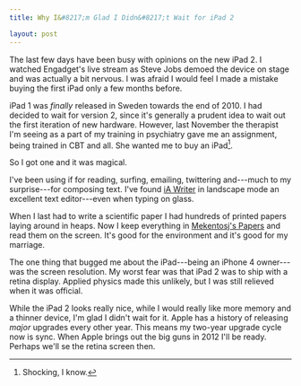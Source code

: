 ```yaml
---
title: Why I&#8217;m Glad I Didn&#8217;t Wait for iPad 2

layout: post
---
```


The last few days have been busy with opinions on the new iPad 2. I watched Engadget's live stream as Steve Jobs demoed the device on stage and was actually a bit nervous. I was afraid I would feel I made a mistake buying the first iPad only a few months before.

iPad 1 was *finally* released in Sweden towards the end of 2010. I had decided to wait for version 2, since it's generally a prudent idea to wait out the first iteration of new hardware. However, last November the therapist I'm seeing as a part of my training in psychiatry gave me an assignment, being trained in CBT and all. She wanted me to buy an iPad[^1].

So I got one and it was magical.

I've been using if for reading, surfing, emailing, twittering and---much to my surprise---for composing text. I've found [iA Writer][1] in landscape mode an excellent text editor---even when typing on glass.

When I last had to write a scientific paper I had hundreds of printed papers laying around in heaps. Now I keep everything in [Mekentosj's Papers][2] and read them on the screen. It's good for the environment and it's good for my marriage.

The one thing that bugged me about the iPad---being an iPhone 4 owner---was the screen resolution. My worst fear was that iPad 2 was to ship with a retina display. Applied physics made this unlikely, but I was still relieved when it was official.

While the iPad 2 looks really nice, while I would really like more memory and a thinner device, I'm glad I didn't wait for it. Apple has a history of releasing *major* upgrades every other year. This means my two-year upgrade cycle now is sync. When Apple brings out the big guns in 2012 I'll be ready. Perhaps we'll se the retina screen then.

[1]: http://www.informationarchitects.jp/en/writer-for-ipad/
[2]: http://www.mekentosj.com/papers/

[^1]: Shocking, I know.